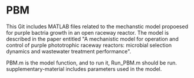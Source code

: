 # PBM
This Git includes MATLAB files related to the mechanstic model propoesed for purple bactria growth in an open raceway reactor.
The model is described in the paper entitled "A mechanistic model for operation and control of purple phototrophic raceway reactors: microbial selection dynamics and wastewater treatment performance".

PBM.m is the model function, and to run it, Run_PBM.m should be run.
supplementary-material includes parameters used in the model.
